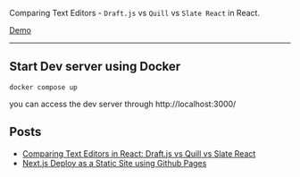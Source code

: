 Comparing Text Editors - `Draft.js` vs `Quill` vs `Slate React` in React.

[Demo](https://hsk-kr.github.io/react-texteditor-example/)

---

## Start Dev server using Docker

```properties
docker compose up
```

you can access the dev server through http://localhost:3000/

## Posts

- [Comparing Text Editors in React: Draft.js vs Quill vs Slate React](https://github.com/hsk-kr/react-texteditor-example/blob/main/comparing.md)
- [Next.js Deploy as a Static Site using Github Pages](https://github.com/hsk-kr/react-texteditor-example/blob/main/deploy.md)
